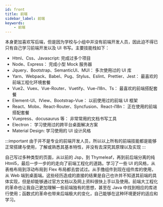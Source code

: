 ```yaml
---
id: front
title: 前端
sidebar_label: 前端
keywords:
    - 前端
---
```


本身更加喜欢写后端，但是因为学校与小组中并没有前端开发人员，因此迫不得已只有自己学习前端开发以及 UI 书写。主要技能栈如下：

- Html、Css、Javascript: 完成过多个项目
- Node、Express： 完成小型 Mock 服务器
- Jquery、Bootstrap、SemanticUI、MUI： 多次使用过的 UI 库
- Yarn、Webpack、Babel、Pug、Stylus、Eslint、Prettier、Jest： 最喜欢的前端工程化环境套餐
- Vue2、Vuex、Vue-Router、Vuetify、Vue-i18n、Ts： 最喜欢的前端搭配套餐
- Element-UI、IView、Bootstrap-Vue： 以前使用过的前端 UI 框架
- React、Mobx、React-Router、Syncfusion、React-i18n： 正在使用的前端搭配套餐
- Vuepress、docusaurus 等： 非常常用的文档书写工具
- Electron： 学习使用过的跨平台桌面解决方案
- Material Design: 学习使用的 UI 设计风格

:::important 由于并不是专业的前端开发人员，所以以上所有的前端技能都是能够正常搭建与使用，了解或熟悉其基本特性，并没有去深究其原理以及实现
:::

自己写过多种类型的页面，从以前的 Jsp，到 Thymeleaf，再到前后端分离的纯 Html5，最后一步一步的的走向了前端工程化的道路。学习了一些 UI 的风格，从表格布局到浮动布局到 Flex 布局都去尝试过。从手撸组件到现在组件库的使用，从 Web 端到桌面端。这些经历造成的直接的结果是自己也许并不知道其前端的具体实现，但是却能够通过官方文档以及网上资料很快上手以及使用。前端大工程化的革命也让我自己更加理解一些前端独有的思想，甚至在 Java 中找到相应的库进行使用；函数式的革命也带来后端极大的变化，自己能够在这种环境更好的适应和学习。


